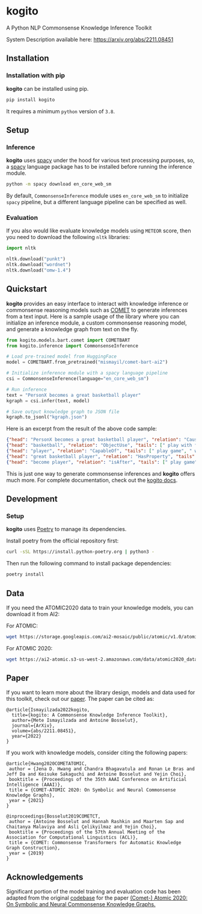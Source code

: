 # kogito
A Python NLP Commonsense Knowledge Inference Toolkit

System Description available here: https://arxiv.org/abs/2211.08451

## Installation

### Installation with pip
**kogito** can be installed using pip.

```sh
pip install kogito
```

It requires a minimum ``python`` version of ``3.8``.

## Setup

### Inference
**kogito** uses [spacy](https://spacy.io) under the hood for various text processing purposes, so, a [spacy](https://spacy.io) language package has to be installed before running the inference module.

```sh
python -m spacy download en_core_web_sm
``` 
By default, ``CommonsenseInference`` module uses ``en_core_web_sm`` to initialize ``spacy`` pipeline, but a different language pipeline can be specified as well.

### Evaluation
If you also would like evaluate knowledge models using `METEOR` score, then you need to download the following ``nltk`` libraries:
```python
import nltk

nltk.download("punkt")
nltk.download("wordnet")
nltk.download("omw-1.4")
```

## Quickstart
**kogito** provides an easy interface to interact with knowledge inference or commonsense reasoning models such as [COMET](https://arxiv.org/abs/2010.05953) to generate inferences from a text input.
Here is a sample usage of the library where you can initialize an inference module, a custom commonsense reasoning model, and generate a knowledge graph from text on the fly.

```python
from kogito.models.bart.comet import COMETBART
from kogito.inference import CommonsenseInference

# Load pre-trained model from HuggingFace
model = COMETBART.from_pretrained("mismayil/comet-bart-ai2")

# Initialize inference module with a spacy language pipeline
csi = CommonsenseInference(language="en_core_web_sm")

# Run inference
text = "PersonX becomes a great basketball player"
kgraph = csi.infer(text, model)

# Save output knowledge graph to JSON file
kgraph.to_jsonl("kgraph.json")
```

Here is an excerpt from the result of the above code sample:

```json
{"head": "PersonX becomes a great basketball player", "relation": "Causes", "tails": [" PersonX practices every day.", " PersonX plays basketball every day", " PersonX practices every day"]}
{"head": "basketball", "relation": "ObjectUse", "tails": [" play with friends", " play basketball with", " play basketball"]}
{"head": "player", "relation": "CapableOf", "tails": [" play game", " win game", " play football"]}
{"head": "great basketball player", "relation": "HasProperty", "tails": [" good at basketball", " good at sports", " very good"]}
{"head": "become player", "relation": "isAfter", "tails": [" play game", " become coach", " play with"]}
```
This is just one way to generate commonsense inferences and **kogito** offers much more. For complete documentation, check out the [kogito docs](https://kogito.readthedocs.io).

## Development

### Setup
**kogito** uses [Poetry](https://python-poetry.org/) to manage its dependencies. 

Install poetry from the official repository first:
```sh
curl -sSL https://install.python-poetry.org | python3 -
```

Then run the following command to install package dependencies:
```sh
poetry install
```

## Data
If you need the ATOMIC2020 data to train your knowledge models, you can download it from AI2:

For ATOMIC:
```sh
wget https://storage.googleapis.com/ai2-mosaic/public/atomic/v1.0/atomic_data.tgz
```

For ATOMIC 2020:
```sh
wget https://ai2-atomic.s3-us-west-2.amazonaws.com/data/atomic2020_data-feb2021.zip
```

## Paper
If you want to learn more about the library design, models and data used for this toolkit, check out our [paper](https://arxiv.org/abs/2211.08451). The paper can be cited as:

```
@article{Ismayilzada2022kogito,
  title={kogito: A Commonsense Knowledge Inference Toolkit},
  author={Mete Ismayilzada and Antoine Bosselut},
  journal={ArXiv},
  volume={abs/2211.08451},
  year={2022}
}
```

If you work with knowledge models, consider citing the following papers:

```
@article{Hwang2020COMETATOMIC,
 author = {Jena D. Hwang and Chandra Bhagavatula and Ronan Le Bras and Jeff Da and Keisuke Sakaguchi and Antoine Bosselut and Yejin Choi},
 booktitle = {Proceedings of the 35th AAAI Conference on Artificial Intelligence (AAAI)},
 title = {COMET-ATOMIC 2020: On Symbolic and Neural Commonsense Knowledge Graphs},
 year = {2021}
}

@inproceedings{Bosselut2019COMETCT,
 author = {Antoine Bosselut and Hannah Rashkin and Maarten Sap and Chaitanya Malaviya and Asli Çelikyilmaz and Yejin Choi},
 booktitle = {Proceedings of the 57th Annual Meeting of the Association for Computational Linguistics (ACL)},
 title = {COMET: Commonsense Transformers for Automatic Knowledge Graph Construction},
 year = {2019}
}
```

## Acknowledgements
Significant portion of the model training and evaluation code has been adapted from the original [codebase](https://github.com/allenai/comet-atomic-2020) for the paper [(Comet-) Atomic 2020: On Symbolic and Neural Commonsense Knowledge Graphs.](https://www.semanticscholar.org/paper/COMET-ATOMIC-2020%3A-On-Symbolic-and-Neural-Knowledge-Hwang-Bhagavatula/e39503e01ebb108c6773948a24ca798cd444eb62)
